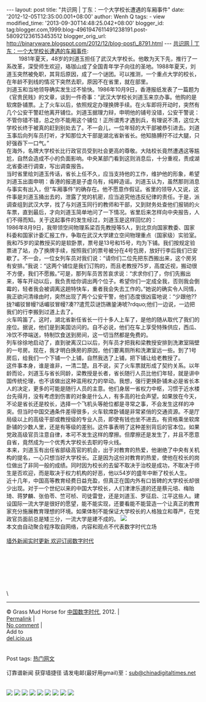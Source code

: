 --- layout: post title: "共识网 | 丁东：一个大学校长遭遇的车厢事件"
date: '2012-12-05T12:35:00.001+08:00' author: Wenh Q tags: - view
modified\_time: '2013-09-30T14:48:25.042+08:00' blogger\_id:
tag:blogger.com,1999:blog-4961947611491238191.post-580921236153453512
blogger\_orig\_url:
http://binaryware.blogspot.com/2012/12/blog-post\_8791.html --- [共识网
|
丁东：一个大学校长遭遇的车厢事件](http://feedproxy.google.com/~r/chinagfwblog/~3/vhfXU5LvTJs/):
\
 　　1981年夏天，48岁的刘道玉担任了武汉大学校长。他敢为天下先，推行了一系改革，深受师生欢迎，珞珈山成了全国青年学子向往的圣地。1988年夏天，刘道玉突然被免职，其背后原因，成了一个谜团。可以推测，一个重点大学的校长，在年龄不到线的情况下突然去职，原因不在省里，就在部里。\
刘道玉和当地领导确实发生过不愉快。1986年10月9日，香港报纸发表了一篇题为《官贵民贱》的文章，谈到一件奇事：“武汉大学校长刘道玉来京办事。他购的是软席卧铺票。上了火车以后，依照规定办理换牌手续。在火车即将开动时，突然有几个公安干警赶他离开铺位。刘道玉据理力辩，申明他的铺号没错，公安干警说：不管你错不错，总之你不能用这个铺位！正所谓秀才遇到兵，有理说不清，这位大学校长终于被真的赶到别处去了。不一会儿，一位年轻的大干部被恭引进去。刘道玉事后向列车员打听，才知那位大干部是湖北省新省长。他知胳膊拧不过大腿，只好强吞下一口气。”\
在海外，名牌大学校长比行政官员受到社会更高的尊敬。大陆校长竟然遭遇这等尴尬，自然会造成不小的负面影响。中央某部门看到这则消息后，十分重视，责成湖北省委进行调查，写出调查报告。\
当时省里给刘道玉传话，省长上任不久，应当支持他的工作，维护他的形象，希望刘道玉出面申明：香港的报道是子虚乌有，纯粹造谣。刘道玉认为，虽然那则消息与事实有出入，但“车厢事件”的确存在。他不愿意作假证。省里的领导人又说，这件事是刘道玉捅出去的，泄露了党的机密，应当追究他违反纪律的责任。于是，派调查组到武汉大学，找了与刘道玉同行的教师和干部，又到财务处查他们报销的火车票，直到最后，才向刘道玉简单地问了一下情况。省里后来怎样向中央报告，人们不得而知。关于这起事件的发生经过，刘道玉是这样回忆的：\
1986年8月9日，我带领空间物理系梁百先教授等5人，到北京向国家教委、国家科委和国家计委汇报工作，争取在武汉大学建立空间物理重点（国家级）实验室。我和75岁的梁教授买的是软卧票，票号是13号和15号，均为下铺。我们按规定验票进了站，办了换牌手续，按照我们的票号被分在4号包房，放好行李后我们已安歇了。不一会，一位女列车员对我们说：“请你们二位先把东西搬出来，这个房另有安排。”我说：“这两个铺位是我们订购的，而且老教授75岁，高度近视，搬动很不方便，我们不愿搬。”可是，那列车员苦苦哀求说：“求求你们了，你们先搬出来，等车开动以后，我负责给你调出两个位子。希望你们一定成全我，否则我会倒霉的，轻者我会被调离这趟特快车，重者我会失去工作的。”她说的确实令人同情，我正欲问清缘由时，突然出现了两个公安干警，他们态度很凶蛮地说：“少跟他??拢?嵋驳冒幔?话嵋驳冒幔?凑??遣荒苡谜饬礁銎涛唬?rdquo;他们一边说，一边把我们的行李搬到过道上去了。\
火车鸣笛了。这时，湖北省新任省长一行十多人上车了，是他的随从取代了我们的座位。据说，他们是到美国访问的。自不必说，他们在车上享受特殊供应，西瓜、冷饮不停端送，特制饮食送到房间，这一切当然都是免费的。\
列车徐徐地启动了，直到驶离汉口以后，列车员才把我和梁教授安排到洗漱室隔壁的一号房。现在，我才明白换房的原因，他们要离厕所和洗漱室远一些。到了1号房后，给我们一个下铺一个上铺，自然我选了上铺，把下铺让给老教授了。\
这件事本身，谁是谁非，一清二楚。且不说，买了火车票就形成了契约关系。以年龄而论，刘道玉与省长同龄，梁教授是长者，省长随行人员比他们年轻，就是讲中国传统伦理，也不该做出这种滥用权力的举动。我想，强行更换卧铺未必是省长本人的决定，更多的可能是随行人员的主意。他们身居一省权力中枢，习惯于近水楼台先得月，没有考虑到伤害的对象是什么人，有多高的社会声望。如果放在今天，不论是省长还是校长，选择一个飞机头等舱位都是寻常之事，不会发生这样的冲突。但当时中国交通条件差得很多，火车软席卧铺是非常紧俏的交通资源。不是厅局级以上的高级干部或教授级的专业人员，即使有钱也坐不进去。有资格乘坐软席卧铺的少数人里，还是有等级的差别。这件事表明了这种差别背后的官本位。如果党政高级官员注意自律，本可不发生这样的摩擦。但摩擦还是发生了，并且不愿意自省，竟然成为一个优秀大学校长去职的导火线。\
本来，刘道玉有出任省部级高官的机会，出于对教育的热爱，他谢绝了中央有关机构的提名，一心只想当好大学校长。正是因为这份对教育的热爱，使他在校长的岗位做出了非同一般的成绩。同时因为校长的去留不取决于治校是成功，不取决于师生是否欢迎，而是取决于权力机构的好恶，他以54岁的盛年中断了校长人生。\
近十几年，中国高等教育经费日益充盈，但真正在国内外有口皆碑的大学校长却很少出现。对于一个世纪以来的中国大学校长，人们津津乐道的还是蔡元培、梅贻琦、蒋梦麟、张伯苓、竺可桢、司徒雷登，还是刘道玉、罗征启、江平这些人。建设国际一流大学是很好的愿望，能不能实现，还要看能不能营造一个让真正的教育家充分施展教育理想的环境。如果体制不能保证大学校长的人格独立和尊严，在党政官员面前总是矮三分，一流大学是建不成的。
![](http://pixel.quantserve.com/pixel/p-89EKCgBk8MZdE.gif)\
本文由自动聚合程序取自网络，内容和观点不代表数字时代立场\
\
[墙外新闻实时更新 欢迎订阅数字时代](http://eepurl.com/msuvD)\
\
\
\
\
\
\
\
\

* * * * *

© Grass Mud Horse for [中国数字时代](https://mycdtweb.info/chinese),
2012. |\
[Permalink](https://mycdtweb.info/chinese/2012/12/%e5%85%b1%e8%af%86%e7%bd%91-%e4%b8%81%e4%b8%9c%ef%bc%9a%e4%b8%80%e4%b8%aa%e5%a4%a7%e5%ad%a6%e6%a0%a1%e9%95%bf%e9%81%ad%e9%81%87%e7%9a%84%e8%bd%a6%e5%8e%a2%e4%ba%8b%e4%bb%b6/)
|\
[No
comment](https://mycdtweb.info/chinese/2012/12/%e5%85%b1%e8%af%86%e7%bd%91-%e4%b8%81%e4%b8%9c%ef%bc%9a%e4%b8%80%e4%b8%aa%e5%a4%a7%e5%ad%a6%e6%a0%a1%e9%95%bf%e9%81%ad%e9%81%87%e7%9a%84%e8%bd%a6%e5%8e%a2%e4%ba%8b%e4%bb%b6/#comments)
|\
Add to\
[del.icio.us](http://del.icio.us/post?url=https://mycdtweb.info/chinese/2012/12/%e5%85%b1%e8%af%86%e7%bd%91-%e4%b8%81%e4%b8%9c%ef%bc%9a%e4%b8%80%e4%b8%aa%e5%a4%a7%e5%ad%a6%e6%a0%a1%e9%95%bf%e9%81%ad%e9%81%87%e7%9a%84%e8%bd%a6%e5%8e%a2%e4%ba%8b%e4%bb%b6/&title=%E5%85%B1%E8%AF%86%E7%BD%91%20%7C%20%E4%B8%81%E4%B8%9C%EF%BC%9A%E4%B8%80%E4%B8%AA%E5%A4%A7%E5%AD%A6%E6%A0%A1%E9%95%BF%E9%81%AD%E9%81%87%E7%9A%84%E8%BD%A6%E5%8E%A2%E4%BA%8B%E4%BB%B6)\
\
\
Post tags:
[热门网文](https://mycdtweb.info/chinese/tag/%e7%83%ad%e9%97%a8%e7%bd%91%e6%96%87/?category=10466)\
\
订靠谱新闻 获穿墙捷径
请发电邮(最好用gmail)至：sub@chinadigitaltimes.net\
\
\
[![](http://feeds.feedburner.com/~ff/chinagfwblog?d=yIl2AUoC8zA)](http://feeds.feedburner.com/~ff/chinagfwblog?a=vhfXU5LvTJs:4OBmzG2JLoc:yIl2AUoC8zA)
[![](http://feeds.feedburner.com/~ff/chinagfwblog?i=vhfXU5LvTJs:4OBmzG2JLoc:-BTjWOF_DHI)](http://feeds.feedburner.com/~ff/chinagfwblog?a=vhfXU5LvTJs:4OBmzG2JLoc:-BTjWOF_DHI)
[![](http://feeds.feedburner.com/~ff/chinagfwblog?i=vhfXU5LvTJs:4OBmzG2JLoc:F7zBnMyn0Lo)](http://feeds.feedburner.com/~ff/chinagfwblog?a=vhfXU5LvTJs:4OBmzG2JLoc:F7zBnMyn0Lo)
[![](http://feeds.feedburner.com/~ff/chinagfwblog?i=vhfXU5LvTJs:4OBmzG2JLoc:V_sGLiPBpWU)](http://feeds.feedburner.com/~ff/chinagfwblog?a=vhfXU5LvTJs:4OBmzG2JLoc:V_sGLiPBpWU)
[![](http://feeds.feedburner.com/~ff/chinagfwblog?d=qj6IDK7rITs)](http://feeds.feedburner.com/~ff/chinagfwblog?a=vhfXU5LvTJs:4OBmzG2JLoc:qj6IDK7rITs)
[![](http://feeds.feedburner.com/~ff/chinagfwblog?d=l6gmwiTKsz0)](http://feeds.feedburner.com/~ff/chinagfwblog?a=vhfXU5LvTJs:4OBmzG2JLoc:l6gmwiTKsz0)
[![](http://feeds.feedburner.com/~ff/chinagfwblog?i=vhfXU5LvTJs:4OBmzG2JLoc:gIN9vFwOqvQ)](http://feeds.feedburner.com/~ff/chinagfwblog?a=vhfXU5LvTJs:4OBmzG2JLoc:gIN9vFwOqvQ)
[![](http://feeds.feedburner.com/~ff/chinagfwblog?d=TzevzKxY174)](http://feeds.feedburner.com/~ff/chinagfwblog?a=vhfXU5LvTJs:4OBmzG2JLoc:TzevzKxY174)
![](http://feeds.feedburner.com/~r/chinagfwblog/~4/vhfXU5LvTJs)
